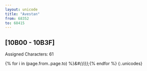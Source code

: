 ```yaml
---
layout: unicode
title: "Avestan"
from: 68352
to: 68415
---
```


## 	[10B00 - 10B3F]

Assigned Characters: 61

{% for i in (page.from..page.to) %}<i>&#{{i}};</i>{% endfor %}
{:.unicodes}
